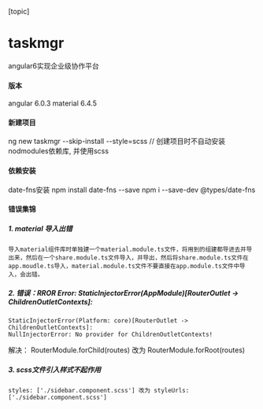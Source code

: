 [topic]

# taskmgr
angular6实现企业级协作平台

#### 版本
angular 6.0.3
material 6.4.5

#### 新建项目
ng new taskmgr --skip-install --style=scss  // 创建项目时不自动安装nodmodules依赖库, 并使用scss

#### 依赖安装
  date-fns安装
    npm install date-fns --save
    npm i --save-dev @types/date-fns

#### 错误集锦
##### 1. material 导入出错
    导入material组件库时单独建一个material.module.ts文件，将用到的组建都导进去并导出来，然后在一个share.module.ts文件导入，并导出，然后将share.module.ts文件在app.moudle.ts导入，material.module.ts文件不要直接在app.module.ts文件中导入，会出错。

##### 2. 错误：RROR Error: StaticInjectorError(AppModule)[RouterOutlet -> ChildrenOutletContexts]: 
    StaticInjectorError(Platform: core)[RouterOutlet -> ChildrenOutletContexts]: 
    NullInjectorError: No provider for ChildrenOutletContexts!
	
   解决： RouterModule.forChild(routes)  改为  RouterModule.forRoot(routes)

##### 3. scss文件引入样式不起作用
    styles: ['./sidebar.component.scss'] 改为 styleUrls: ['./sidebar.component.scss']


